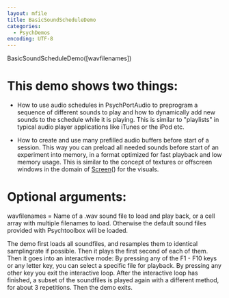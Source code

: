 ```yaml
---
layout: mfile
title: BasicSoundScheduleDemo
categories:
  - PsychDemos
encoding: UTF-8
---
```


BasicSoundScheduleDemo([wavfilenames])

# This demo shows two things:

- How to use audio schedules in PsychPortAudio to preprogram a sequence
of different sounds to play and how to dynamically add new sounds to the
schedule while it is playing. This is similar to "playlists" in typical
audio player applications like iTunes or the iPod etc.

- How to create and use many prefilled audio buffers before start of a
session. This way you can preload all needed sounds before start of an
experiment into memory, in a format optimized for fast playback and low
memory usage. This is similar to the concept of textures or offscreen
windows in the domain of [Screen](/docs/Screen)() for the visuals.



# Optional arguments:

wavfilenames = Name of a .wav sound file to load and play back, or a cell
array with multiple filenames to load. Otherwise the default sound files
provided with Psychtoolbox will be loaded.

The demo first loads all soundfiles, and resamples them to identical
samplingrate if possible. Then it plays the first second of each of them.
Then it goes into an interactive mode: By pressing any of the F1 - F10
keys or any letter key, you can select a specific file for playback. By
pressing any other key you exit the interactive loop. After the
interactive loop has finished, a subset of the soundfiles is played again
with a different method, for about 3 repetitions. Then the demo exits.
